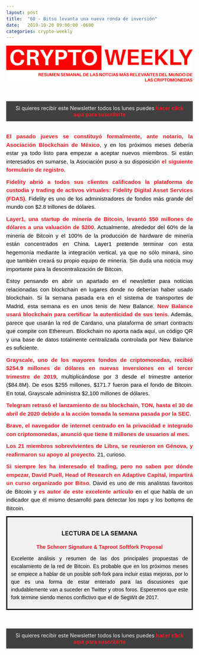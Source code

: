 ```yaml
---
layout: post
title:  "60 - Bitso levanta una nueva ronda de inversión"
date:   2019-10-20 09:00:00 -0600
categories: crypto-weekly
---
```


![Banner](/../images/banner.png)

<div style="background: #404040; padding: 10px; margin-top: 50px; margin-bottom: 30px;">
<div style="text-align: center;">
 <div style="color: #F2F2F2;"><span style="font-size:14px">Si quieres recibir este Newsletter todos los lunes puedes  <a href="http://eepurl.com/dDi9ij" target="_blank" style="mso-line-height-rule: exactly;-ms-text-size-adjust: 100%;-webkit-text-size-adjust: 100%;color: #ED1B24;font-weight: bold;text-decoration: none;">hacer click aquí para suscribirte</a></span></div>
</div>
</div>

<p dir="ltr" style="text-align: justify;margin: 10px 0;padding: 0;mso-line-height-rule: exactly;-ms-text-size-adjust: 100%;-webkit-text-size-adjust: 100%;color: #000000;font-family: Helvetica;font-size: 15px;line-height: 150%;"><a href="https://twitter.com/JavierMtzMorodo/status/1184885793917194240" style="mso-line-height-rule: exactly;-ms-text-size-adjust: 100%;-webkit-text-size-adjust: 100%;color: #ED1B24;font-weight: bold;text-decoration: none;">El pasado jueves se constituyó formalmente, ante notario, la Asociación Blockchain de México</a>, y en los próximos meses debería estar ya todo listo para empezar a aceptar nuevos miembros. Si están interesados en sumarse, la Asociación puso a su disposición<a href="https://docs.google.com/forms/d/e/1FAIpQLSfiDd6YBci7xZnUdQ9Ire5eMQjbsy9l4HWNFhfIHN7Ghda16Q/viewform" style="mso-line-height-rule: exactly;-ms-text-size-adjust: 100%;-webkit-text-size-adjust: 100%;color: #ED1B24;font-weight: bold;text-decoration: none;"> el siguiente formulario de registro</a>.&nbsp;</p>

<p dir="ltr" style="text-align: justify;margin: 10px 0;padding: 0;mso-line-height-rule: exactly;-ms-text-size-adjust: 100%;-webkit-text-size-adjust: 100%;color: #000000;font-family: Helvetica;font-size: 15px;line-height: 150%;"><a href="https://www.coindesk.com/fidelity-digital-assets-opens-to-all-qualified-investors" style="mso-line-height-rule: exactly;-ms-text-size-adjust: 100%;-webkit-text-size-adjust: 100%;color: #ED1B24;font-weight: bold;text-decoration: none;">Fidelity abrió a todos sus clientes calificados la plataforma de custodia&nbsp;y trading de activos virtuales:&nbsp;Fidelity Digital Asset Services (FDAS)</a>. Fidelity es uno de los administradores de fondos más grande del mundo con $2.8 trillones de dólares.</p>

<p dir="ltr" style="text-align: justify;margin: 10px 0;padding: 0;mso-line-height-rule: exactly;-ms-text-size-adjust: 100%;-webkit-text-size-adjust: 100%;color: #000000;font-family: Helvetica;font-size: 15px;line-height: 150%;"><a href="https://medium.com/@layer1/series-a-a2d30932895f" style="mso-line-height-rule: exactly;-ms-text-size-adjust: 100%;-webkit-text-size-adjust: 100%;color: #ED1B24;font-weight: bold;text-decoration: none;">Layer1, una startup de minería de Bitcoin, levantó $50 millones de dólares a una valuación de $200</a>. Actualmente, alrededor del 60% de la minería de Bitcoin y el 100% de la producción de hardware de minería están concentrados en China. Layer1 pretende terminar con esta hegemonía&nbsp;mediante la integración vertical, ya que no sólo minará, sino que también creará su propio equipo de minería. Sin duda una noticia muy importante para la descentralización de Bitcoin.</p>

<p dir="ltr" style="text-align: justify;margin: 10px 0;padding: 0;mso-line-height-rule: exactly;-ms-text-size-adjust: 100%;-webkit-text-size-adjust: 100%;color: #000000;font-family: Helvetica;font-size: 15px;line-height: 150%;">Estoy pensando en abrir un apartado en el newsletter para noticias relacionadas con blockchain en lugares donde no deberían haber usado blockchain. Si la semana pasada era en el sistema de transportes de Madrid, esta semana es en unos tenis de New Balance. <a href="https://siliconangle.com/2019/10/17/sneakers-meet-blockchain-new-balance-pilot-shoe-authenticity/" style="mso-line-height-rule: exactly;-ms-text-size-adjust: 100%;-webkit-text-size-adjust: 100%;color: #ED1B24;font-weight: bold;text-decoration: none;">New Balance usará blockchain para certificar la autenticidad de sus tenis</a>. Además, parece que usarán la red de Cardano, una plataforma de smart contracts que compite con Ethereum. Blockchain no aporta nada aquí, un código QR y una base de datos totalmente centralizada controlada por New Balance es suficiente.&nbsp;</p>

<p dir="ltr" style="text-align: justify;margin: 10px 0;padding: 0;mso-line-height-rule: exactly;-ms-text-size-adjust: 100%;-webkit-text-size-adjust: 100%;color: #000000;font-family: Helvetica;font-size: 15px;line-height: 150%;"><a href="https://grayscale.co/insights/grayscale-q3-2019-digital-asset-investment-report/?utm_medium=partner&amp;utm_source=fortune&amp;utm_campaign=2019_q3_investment_report" style="mso-line-height-rule: exactly;-ms-text-size-adjust: 100%;-webkit-text-size-adjust: 100%;color: #ED1B24;font-weight: bold;text-decoration: none;">Grayscale, uno de los mayores fondos de criptomonedas, recibió $254.9 millones de dólares en nuevas inversiones en el tercer trimestre de 2019</a>, multiplicándose por 3 desde el trimestre anterior ($84.8M). De esos $255 millones, $171.7 fueron para el fondo de Bitcoin. En total, Grayscale administra $2,100 millones de dólares.&nbsp;</p>

<p dir="ltr" style="text-align: justify;margin: 10px 0;padding: 0;mso-line-height-rule: exactly;-ms-text-size-adjust: 100%;-webkit-text-size-adjust: 100%;color: #000000;font-family: Helvetica;font-size: 15px;line-height: 150%;"><a href="https://www.theblockcrypto.com/linked/43550/telegram-to-delay-ton-blockchain-launch-could-return-investors-money-after-sec-lawsuit" style="mso-line-height-rule: exactly;-ms-text-size-adjust: 100%;-webkit-text-size-adjust: 100%;color: #ED1B24;font-weight: bold;text-decoration: none;">Telegram retrasó el lanzamiento de su blockchain, TON, hasta el 30 de abril de 2020 debido a la acción tomada la semana pasada por la SEC</a>.</p>

<p dir="ltr" style="text-align: justify;margin: 10px 0;padding: 0;mso-line-height-rule: exactly;-ms-text-size-adjust: 100%;-webkit-text-size-adjust: 100%;color: #000000;font-family: Helvetica;font-size: 15px;line-height: 150%;"><a href="https://brave.com/brave-reaches-8-million-monthly-active-users-and-delivers-nearly-400-privacy-preserving-ad-campaigns/" style="mso-line-height-rule: exactly;-ms-text-size-adjust: 100%;-webkit-text-size-adjust: 100%;color: #ED1B24;font-weight: bold;text-decoration: none;">Brave, el navegador de internet centrado en la privacidad e integrado con criptomonedas, anunció que tiene 8 millones de usuarios al mes.&nbsp;</a></p>

<p dir="ltr" style="text-align: justify;margin: 10px 0;padding: 0;mso-line-height-rule: exactly;-ms-text-size-adjust: 100%;-webkit-text-size-adjust: 100%;color: #000000;font-family: Helvetica;font-size: 15px;line-height: 150%;"><a href="https://libra.org/wp-content/uploads/2019/10/Libra-Association-Charter-Press-Release-.pdf" style="mso-line-height-rule: exactly;-ms-text-size-adjust: 100%;-webkit-text-size-adjust: 100%;color: #ED1B24;font-weight: bold;text-decoration: none;">Los 21 miembros sobrevivientes de Libra, se reunieron en Génova, y reafirmaron su apoyo al proyecto</a>. 21, curioso.</p>

<p dir="ltr" style="text-align: justify;margin: 10px 0;padding: 0;mso-line-height-rule: exactly;-ms-text-size-adjust: 100%;-webkit-text-size-adjust: 100%;color: #000000;font-family: Helvetica;font-size: 15px;line-height: 150%;"><a href="https://twitter.com/Bitso/status/1185347306414993409" style="mso-line-height-rule: exactly;-ms-text-size-adjust: 100%;-webkit-text-size-adjust: 100%;color: #ED1B24;font-weight: bold;text-decoration: none;">Si siempre les ha interesado el trading, pero no saben por dónde empezar, David Puell, Head of Research en Adaptive Capital, impartirá un curso organizado por Bitso</a>. David es uno de mis analistas favoritos de Bitcoin y <a href="https://medium.com/adaptivecapital/bitcoin-delta-capitalization-1d51a7b256b4" style="mso-line-height-rule: exactly;-ms-text-size-adjust: 100%;-webkit-text-size-adjust: 100%;color: #ED1B24;font-weight: bold;text-decoration: none;">es autor de este excelente artículo</a> en el que habla de un indicador que él mismo desarrolló para detectar los tops y los bottoms de Bitcoin.</p>

<div style="border: 3px solid black;background: #F2F2F2; padding: 10px">
<div style="text-align: center;">
	<h3>LECTURA DE LA SEMANA</h3>
</div>

<div>
<div style="text-align: center;">
<p dir="ltr" style="text-align: center;color: #F2F2F2;font-family: Helvetica;font-size: 14px;font-weight: normal;margin: 10px 0;padding: 0;mso-line-height-rule: exactly;-ms-text-size-adjust: 100%;-webkit-text-size-adjust: 100%;line-height: 150%;"><a href="https://blog.bitmex.com/the-schnorr-signature-taproot-softfork-proposal/" target="_blank" style="mso-line-height-rule: exactly;-ms-text-size-adjust: 100%;-webkit-text-size-adjust: 100%;color: #ED1B24;font-weight: bold;text-decoration: none;">The Schnorr Signature &amp; Taproot Softfork Proposal</a></p>

<p dir="ltr" style="text-align: justify;color: black;font-family: Helvetica;font-size: 14px;font-weight: normal;margin: 10px 0;padding: 0;mso-line-height-rule: exactly;-ms-text-size-adjust: 100%;-webkit-text-size-adjust: 100%;line-height: 150%;">Excelente análisis y resumen de las dos principales propuestas de escalamiento de la red de Bitcoin. Es probable que en los próximos meses se empiece a hablar de un posible soft-fork para incluir estas mejoras, por lo que es una forma de estar enterado para las discusiones&nbsp;que indudablemente van a suceder en Twitter y otros foros. Esperemos que este fork termine siendo menos conflictivo&nbsp;que el de SegWit de 2017.&nbsp;</p>

</div>
</div>
</div>

<div style="background: #404040; padding: 10px; margin-top: 50px; margin-bottom: 30px;">
<div style="text-align: center;">
 <div style="color: #F2F2F2;"><span style="font-size:14px">Si quieres recibir este Newsletter todos los lunes puedes  <a href="http://eepurl.com/dDi9ij" target="_blank" style="mso-line-height-rule: exactly;-ms-text-size-adjust: 100%;-webkit-text-size-adjust: 100%;color: #ED1B24;font-weight: bold;text-decoration: none;">hacer click aquí para suscribirte</a></span></div>
</div>
</div>



[jekyll-docs]: https://jekyllrb.com/docs/home
[jekyll-gh]:   https://github.com/jekyll/jekyll
[jekyll-talk]: https://talk.jekyllrb.com/
